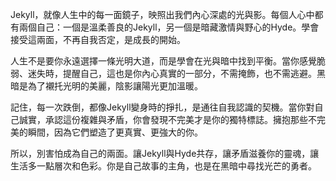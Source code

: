 Jekyll，就像人生中的每一面鏡子，映照出我們內心深處的光與影。每個人心中都有兩個自己：一個是溫柔善良的Jekyll，另一個是暗藏激情與野心的Hyde。學會接受這兩面，不再自我否定，是成長的開始。

人生不是要你永遠選擇一條光明大道，而是學會在光與暗中找到平衡。當你感覺脆弱、迷失時，提醒自己，這也是你內心真實的一部分，不需掩飾，也不需逃避。黑暗是為了襯托光明的美麗，陰影讓陽光更加溫暖。

記住，每一次跌倒，都像Jekyll變身時的掙扎，是通往自我認識的契機。當你對自己誠實，承認這份複雜與矛盾，你會發現不完美才是你的獨特標誌。擁抱那些不完美的瞬間，因為它們塑造了更真實、更強大的你。

所以，別害怕成為自己的兩面。讓Jekyll與Hyde共存，讓矛盾滋養你的靈魂，讓生活多一點層次和色彩。你是自己故事的主角，也是在黑暗中尋找光芒的勇者。